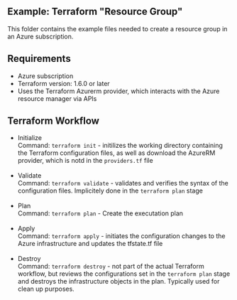## Example: Terraform "Resource Group"

<p>This folder contains the example files needed to create a resource group in an Azure subscription.

## Requirements
<ul>
    <li>Azure subscription</li>
    <li>Terraform version: 1.6.0 or later</li>
    <li>Uses the Terraform Azurerm provider, which interacts with the Azure resource manager via APIs</li>
</ul>

## Terraform Workflow
* Initialize<br />Command: ```terraform init``` - initilizes the working directory containing the Terraform configuration files, as well as download the AzureRM provider, which is notd in the ```providers.tf``` file<br /><br />
* Validate<br />Command: ```terraform validate``` - validates and verifies the syntax of the configuration files.  Implicitely done in the ```terraform plan``` stage<br /><br />
* Plan<br />Command: ```terraform plan``` - Create the executation plan<br /><br />
* Apply<br />Command: ```terraform apply``` - initiates the configuration changes to the Azure infrastructure and updates the tfstate.tf file<br /><br />
* Destroy<br />Command: ```terraform destroy``` - not part of the actual Terraform workflow, but reviews the configurations set in the ```terraform plan``` stage and destroys the infrastructure objects in the plan.  Typically used for clean up purposes.
